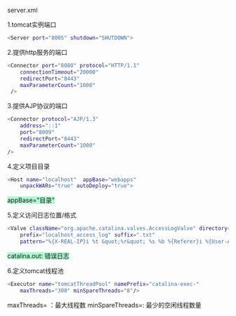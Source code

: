  server.xml
 
 1.tomcat实例端口
```bash
<Server port="8005" shutdown="SHUTDOWN">
```

2.提供http服务的端口
```bash
<Connector port="8080" protocol="HTTP/1.1"
    connectionTimeout="20000"
    redirectPort="8443"
    maxParameterCount="1000"
 />
```

3.提供AJP协议的端口
```bash
<Connector protocol="AJP/1.3"
    address="::1"
    port="8009"
    redirectPort="8443"
    maxParameterCount="1000"
/>
```

4.定义项目目录
```bash
<Host name="localhost"  appBase="webapps"
	unpackWARs="true" autoDeploy="true">
```
<span style="background:#affad1">appBase="目录"</span>


5.定义访问日志位置/格式
```bash
<Valve className="org.apache.catalina.valves.AccessLogValve" directory="logs"
    prefix="localhost_access_log" suffix=".txt"
    pattern="%{X-REAL-IP}i %t &quot;%r&quot; %s %b %{Referer}i %{User-Agent}i" />
```
<span style="background:#affad1">catalina.out: 错误日志 </span>


6.定义tomcat线程池
```bash
<Executor name="tomcatThreadPool" namePrefix="catalina-exec-"
	maxThreads="300" minSpareThreads="8"/>
```
maxThreads=        ：最大线程数
minSpareThreads=:  最少的空闲线程数量 



